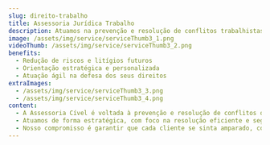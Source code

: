 ```yaml
---
slug: direito-trabalho
title: Assessoria Jurídica Trabalho
description: Atuamos na prevenção e resolução de conflitos trabalhistas, oferecendo soluções eficazes em contratos, indenizações e responsabilidade civil.
image: /assets/img/service/serviceThumb3_1.png
videoThumb: /assets/img/service/serviceThumb3_2.png
benefits:
  - Redução de riscos e litígios futuros
  - Orientação estratégica e personalizada
  - Atuação ágil na defesa dos seus direitos
extraImages:
  - /assets/img/service/serviceThumb3_3.png
  - /assets/img/service/serviceThumb3_4.png
content:
  - A Assessoria Cível é voltada à prevenção e resolução de conflitos que envolvem direitos e obrigações entre pessoas físicas e jurídicas, como contratos, indenizações, responsabilidade civil e disputas patrimoniais.
  - Atuamos de forma estratégica, com foco na resolução eficiente e segura dos litígios, buscando soluções judiciais e extrajudiciais que melhor atendam aos interesses de nossos clientes, sempre com transparência, ética e agilidade.
  - Nosso compromisso é garantir que cada cliente se sinta amparado, compreenda os caminhos legais disponíveis e tenha total segurança nas decisões tomadas ao longo do processo.
---
```

